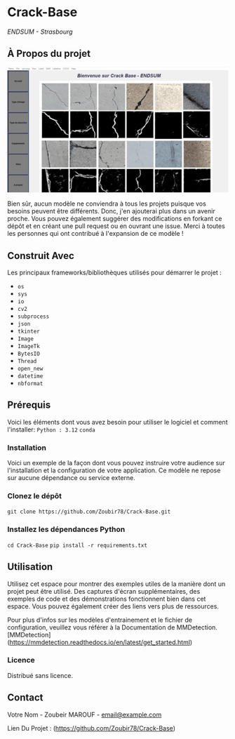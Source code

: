 # Crack-Base
*ENDSUM - Strasbourg*

## À Propos du projet

![Crack-Base](https://github.com/Zoubir78/Crack-Base/blob/main/carck-base.png)

Bien sûr, aucun modèle ne conviendra à tous les projets puisque vos besoins peuvent être différents. Donc, j'en ajouterai plus dans un avenir proche. Vous pouvez également suggérer des modifications en forkant ce dépôt et en créant une pull request ou en ouvrant une issue. Merci à toutes les personnes qui ont contribué à l'expansion de ce modèle !

## Construit Avec
Les principaux frameworks/bibliothèques utilisés pour démarrer le projet :

- `os`
- `sys`
- `io`
- `cv2`
- `subprocess`
- `json`
- `tkinter`
- `Image`
- `ImageTk`
- `BytesIO`
- `Thread`
- `open_new`
- `datetime`
- `nbformat`

## Prérequis
Voici les éléments dont vous avez besoin pour utiliser le logiciel et comment l'installer:
`Python : 3.12`
`conda`

### Installation
Voici un exemple de la façon dont vous pouvez instruire votre audience sur l'installation et la configuration de votre application. Ce modèle ne repose sur aucune dépendance ou service externe.

### Clonez le dépôt
 `git clone https://github.com/Zoubir78/Crack-Base.git`

### Installez les dépendances Python
 `cd Crack-Base`
 `pip install -r requirements.txt`

## Utilisation
Utilisez cet espace pour montrer des exemples utiles de la manière dont un projet peut être utilisé. Des captures d'écran supplémentaires, des exemples de code et des démonstrations fonctionnent bien dans cet espace. Vous pouvez également créer des liens vers plus de ressources.

Pour plus d'infos sur les modèles d'entrainement et le fichier de configuration, veuillez vous référer à la Documentation de MMDetection.
[MMDetection] (https://mmdetection.readthedocs.io/en/latest/get_started.html)

### Licence
Distribué sans licence.

## Contact
Votre Nom - Zoubeir MAROUF - email@example.com

Lien Du Projet : (https://github.com/Zoubir78/Crack-Base)
